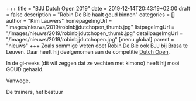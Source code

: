 +++
title = "BJJ Dutch Open 2019"
date = 2019-12-14T20:43:19+02:00
draft = false
description = "Robin De Bie haalt goud binnen"
categories = []
author = "Kim Lauwers"
homepageImgUrl = "images/nieuws/2019/robinbjjdutchopen_thumb.jpg"
listpageImgUrl = "/images/nieuws/2019/robinbjjdutchopen_thumb.jpg"
detailpageImgUrl = "/images/nieuws/2019/robinbjjdutchopen.jpg"
[menu.global]
    parent = "nieuws"
+++
Zoals sommige weten doet [Robin De Bie](https://www.invictokeerbergen.be/trainers/#Robin_De%20Bie) ook BJJ bij [Brasa](https://brasateam.be) te Leuven.
Daar heeft hij deelgenomen aan de competitie [Dutch Open](https://smoothcomp.com/en/event/2674/results).

In de gi-reeks (dit wil zeggen dat ze vechten met kimono) heeft hij mooi GOUD gehaald.


Vanwege,

De trainers, het bestuur